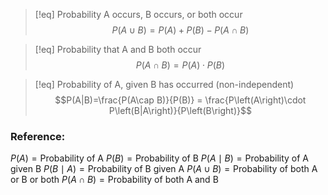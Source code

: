 
>[!eq]  Probability A occurs, B occurs, or both occur
>$$P(A\cup B)=P(A)+P(B)-P(A\cap B)$$

>[!eq] Probability that A and B both occur 
>$$P(A\cap B)=P(A)\cdot P(B)$$


>[!eq] Probability of A, given B has occurred (non-independent) 
>$$P(A|B)=\frac{P(A\cap B)}{P(B)} = \frac{P\left(A\right)\cdot P\left(B|A\right)}{P\left(B\right)}$$

### Reference:
$P(A) = \text{Probability of A}$
$P(B) = \text{Probability of B}$
$P(A\mid B) = \text{Probability of A given B}$
$P(B\mid A) = \text{Probability of B given A}$
$P(A\cup B) = \text{Probability of both A or B or both}$
$P(A\cap B) = \text{Probability of both A and B}$